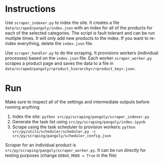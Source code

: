 # Instructions

Use `scraper_indexer.py` to index the site. It creates a file `data/scraped/pangoly/index.json` with an index for all of the products for each of the selected categories. The script is fault tolerant and can be run multiple times. It will only add new products to the index. If you want to re-index everything, delete the `index.json` file.

Use `scraper_handler.py` to do the scraping. It provisions workers (individual processes) based on the `index.json` file. Each worker `scraper_worker.py` scrapes a product page and saves the data to a file in `data/scraped/pangoly/<product_hierarchy>/<product_key>.json`.

# Run

Make sure to inspect all of the settings and intermediate outputs before running anything.

1. Index the site: `python src/py/scraping/pangoly/scraper_indexer.py`
2. Generate the task list using `src/py/scraping/pangoly/index.ipynb`
3. Scrape using the task scheduler to provision workers: `python src/py/utils/scheduler/scheduler.py -c src/py/scraping/pangoly/scheduler_config.json`

Scraper for an individual product is `src/py/scraping/pangoly/scraper_worker.py`. It can be run directly for testing purposes (change `DEBUG_MODE = True` in the file)
